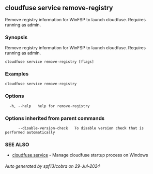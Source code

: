## cloudfuse service remove-registry

Remove registry information for WinFSP to launch cloudfuse. Requires running as admin.

### Synopsis

Remove registry information for WinFSP to launch cloudfuse. Requires running as admin.

```
cloudfuse service remove-registry [flags]
```

### Examples

```
cloudfuse service remove-registry
```

### Options

```
  -h, --help   help for remove-registry
```

### Options inherited from parent commands

```
      --disable-version-check   To disable version check that is performed automatically
```

### SEE ALSO

* [cloudfuse service](cloudfuse_service.md)	 - Manage cloudfuse startup process on Windows

###### Auto generated by spf13/cobra on 29-Jul-2024
